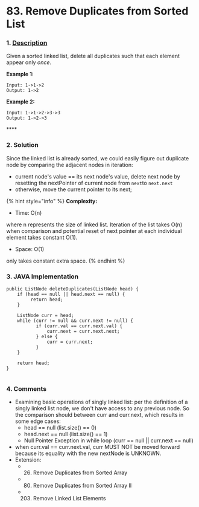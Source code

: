 # 83. Remove Duplicates from Sorted List

### 1. [Description](https://leetcode.com/problems/remove-duplicates-from-sorted-list/)

Given a sorted linked list, delete all duplicates such that each element appear only _once_.

**Example 1:**

```text
Input: 1->1->2
Output: 1->2
```

**Example 2:**

```text
Input: 1->1->2->3->3
Output: 1->2->3
```

\*\*\*\*

### 2. Solution

Since the linked list is already sorted, we could easily figure out duplicate node by comparing the adjacent nodes in iteration:

* current node's value == its next node's value, delete next node by resetting the nextPointer of current node from `next`to `next.next`
* otherwise, move the current pointer to its next;

{% hint style="info" %}
**Complexity:**

* Time: O\(n\)  

where n represents the size of linked list. Iteration of the list takes O\(n\) when comparison and potential reset of next pointer at each individual element takes constant O\(1\).

* Space: O\(1\) 

only takes constant extra space.
{% endhint %}



### 3. JAVA Implementation

```text
public ListNode deleteDuplicates(ListNode head) {
    if (head == null || head.next == null) {
         return head;
    }
    
    ListNode curr = head;
    while (curr != null && curr.next != null) {
           if (curr.val == curr.next.val) {
               curr.next = curr.next.next;
           } else {
               curr = curr.next;
           }
    }
    
    return head;
}
 
```



### 4. Comments

* Examining basic operations of singly linked list: per the definition of a singly linked list node, we don't have access to any previous node. So the comparison should between curr and curr.next, which results in some edge cases:
  * head == null \(list.size\(\) == 0\)
  * head.next == null \(list.size\(\) == 1\)
  * Null Pointer Exception in while loop \(curr == null \|\| curr.next == null\)
* when curr.val == curr.next.val, curr MUST NOT be moved forward because its equality with the new nextNode is UNKNOWN.
* Extension: 
  * 26. Remove Duplicates from Sorted Array
  * 80. Remove Duplicates from Sorted Array II
  * 203. Remove Linked List Elements

